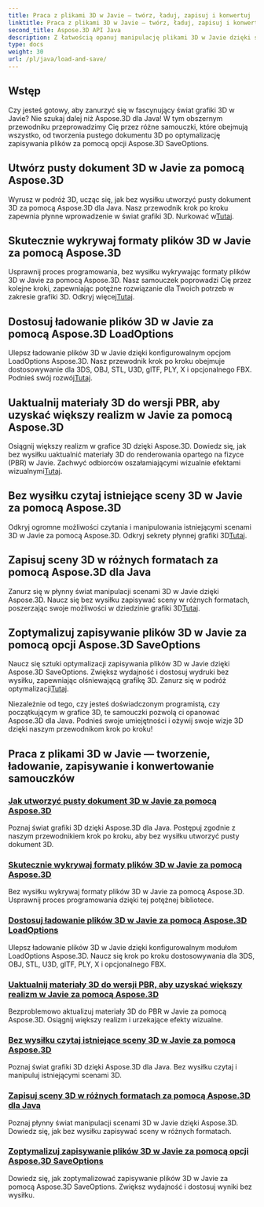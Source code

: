 ```yaml
---
title: Praca z plikami 3D w Javie — twórz, ładuj, zapisuj i konwertuj
linktitle: Praca z plikami 3D w Javie — twórz, ładuj, zapisuj i konwertuj
second_title: Aspose.3D API Java
description: Z łatwością opanuj manipulację plikami 3D w Javie dzięki samouczkom Aspose.3D. Twórz, ładuj, zapisuj i konwertuj pliki 3D z łatwością, korzystając z przewodników krok po kroku.
type: docs
weight: 30
url: /pl/java/load-and-save/
---
```


## Wstęp

Czy jesteś gotowy, aby zanurzyć się w fascynujący świat grafiki 3D w Javie? Nie szukaj dalej niż Aspose.3D dla Java! W tym obszernym przewodniku przeprowadzimy Cię przez różne samouczki, które obejmują wszystko, od tworzenia pustego dokumentu 3D po optymalizację zapisywania plików za pomocą opcji Aspose.3D SaveOptions.

## Utwórz pusty dokument 3D w Javie za pomocą Aspose.3D

 Wyrusz w podróż 3D, ucząc się, jak bez wysiłku utworzyć pusty dokument 3D za pomocą Aspose.3D dla Java. Nasz przewodnik krok po kroku zapewnia płynne wprowadzenie w świat grafiki 3D. Nurkować w[Tutaj](./create-empty-3d-document/).

## Skutecznie wykrywaj formaty plików 3D w Javie za pomocą Aspose.3D

 Usprawnij proces programowania, bez wysiłku wykrywając formaty plików 3D w Javie za pomocą Aspose.3D. Nasz samouczek poprowadzi Cię przez kolejne kroki, zapewniając potężne rozwiązanie dla Twoich potrzeb w zakresie grafiki 3D. Odkryj więcej[Tutaj](./detect-3d-file-formats/).

## Dostosuj ładowanie plików 3D w Javie za pomocą Aspose.3D LoadOptions

Ulepsz ładowanie plików 3D w Javie dzięki konfigurowalnym opcjom LoadOptions Aspose.3D. Nasz przewodnik krok po kroku obejmuje dostosowywanie dla 3DS, OBJ, STL, U3D, glTF, PLY, X i opcjonalnego FBX. Podnieś swój rozwój[Tutaj](./customize-3d-file-loading/).

## Uaktualnij materiały 3D do wersji PBR, aby uzyskać większy realizm w Javie za pomocą Aspose.3D

 Osiągnij większy realizm w grafice 3D dzięki Aspose.3D. Dowiedz się, jak bez wysiłku uaktualnić materiały 3D do renderowania opartego na fizyce (PBR) w Javie. Zachwyć odbiorców oszałamiającymi wizualnie efektami wizualnymi[Tutaj](./upgrade-materials-to-pbr/).

## Bez wysiłku czytaj istniejące sceny 3D w Javie za pomocą Aspose.3D

 Odkryj ogromne możliwości czytania i manipulowania istniejącymi scenami 3D w Javie za pomocą Aspose.3D. Odkryj sekrety płynnej grafiki 3D[Tutaj](./read-existing-3d-scenes/).

## Zapisuj sceny 3D w różnych formatach za pomocą Aspose.3D dla Java

 Zanurz się w płynny świat manipulacji scenami 3D w Javie dzięki Aspose.3D. Naucz się bez wysiłku zapisywać sceny w różnych formatach, poszerzając swoje możliwości w dziedzinie grafiki 3D[Tutaj](./save-3d-scenes/).

## Zoptymalizuj zapisywanie plików 3D w Javie za pomocą opcji Aspose.3D SaveOptions

 Naucz się sztuki optymalizacji zapisywania plików 3D w Javie dzięki Aspose.3D SaveOptions. Zwiększ wydajność i dostosuj wydruki bez wysiłku, zapewniając olśniewającą grafikę 3D. Zanurz się w podróż optymalizacji[Tutaj](./optimize-3d-file-saving/).

Niezależnie od tego, czy jesteś doświadczonym programistą, czy początkującym w grafice 3D, te samouczki pozwolą ci opanować Aspose.3D dla Java. Podnieś swoje umiejętności i ożywij swoje wizje 3D dzięki naszym przewodnikom krok po kroku!
## Praca z plikami 3D w Javie — tworzenie, ładowanie, zapisywanie i konwertowanie samouczków
### [Jak utworzyć pusty dokument 3D w Javie za pomocą Aspose.3D](./create-empty-3d-document/)
Poznaj świat grafiki 3D dzięki Aspose.3D dla Java. Postępuj zgodnie z naszym przewodnikiem krok po kroku, aby bez wysiłku utworzyć pusty dokument 3D.
### [Skutecznie wykrywaj formaty plików 3D w Javie za pomocą Aspose.3D](./detect-3d-file-formats/)
Bez wysiłku wykrywaj formaty plików 3D w Javie za pomocą Aspose.3D. Usprawnij proces programowania dzięki tej potężnej bibliotece.
### [Dostosuj ładowanie plików 3D w Javie za pomocą Aspose.3D LoadOptions](./customize-3d-file-loading/)
Ulepsz ładowanie plików 3D w Javie dzięki konfigurowalnym modułom LoadOptions Aspose.3D. Naucz się krok po kroku dostosowywania dla 3DS, OBJ, STL, U3D, glTF, PLY, X i opcjonalnego FBX.
### [Uaktualnij materiały 3D do wersji PBR, aby uzyskać większy realizm w Javie za pomocą Aspose.3D](./upgrade-materials-to-pbr/)
Bezproblemowo aktualizuj materiały 3D do PBR w Javie za pomocą Aspose.3D. Osiągnij większy realizm i urzekające efekty wizualne.
### [Bez wysiłku czytaj istniejące sceny 3D w Javie za pomocą Aspose.3D](./read-existing-3d-scenes/)
Poznaj świat grafiki 3D dzięki Aspose.3D dla Java. Bez wysiłku czytaj i manipuluj istniejącymi scenami 3D.
### [Zapisuj sceny 3D w różnych formatach za pomocą Aspose.3D dla Java](./save-3d-scenes/)
Poznaj płynny świat manipulacji scenami 3D w Javie dzięki Aspose.3D. Dowiedz się, jak bez wysiłku zapisywać sceny w różnych formatach.
### [Zoptymalizuj zapisywanie plików 3D w Javie za pomocą opcji Aspose.3D SaveOptions](./optimize-3d-file-saving/)
Dowiedz się, jak zoptymalizować zapisywanie plików 3D w Javie za pomocą Aspose.3D SaveOptions. Zwiększ wydajność i dostosuj wyniki bez wysiłku.